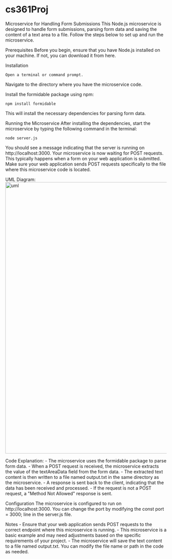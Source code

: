 # cs361Proj

Microservice for Handling Form Submissions
This Node.js microservice is designed to handle form submissions, parsing form data and saving the content of a text area to a file. Follow the steps below to set up and run the microservice.

Prerequisites
Before you begin, ensure that you have Node.js installed on your machine. If not, you can download it from here.

Installation
    
    Open a terminal or command prompt.

Navigate to the directory where you have the microservice code.

Install the formidable package using npm:

    npm install formidable
    
This will install the necessary dependencies for parsing form data.

Running the Microservice
After installing the dependencies, start the microservice by typing the following command in the terminal:
    
    node server.js
    
You should see a message indicating that the server is running on http://localhost:3000.
Your microservice is now waiting for POST requests. This typically happens when a form on your web application is submitted. Make sure your web application sends POST requests specifically to the file where this microservice code is located.

UML Diagram: 
<img width="845" alt="uml" src="https://github.com/BruceWYan/cs361Proj/assets/130004329/bdbea9f5-13d2-4ecb-b492-417e9c4df5cf">

Code Explanation:
    - The microservice uses the formidable package to parse form data.
    - When a POST request is received, the microservice extracts the value of the textAreaData field from the form data.
    - The extracted text content is then written to a file named output.txt in the same directory as the microservice.
    - A response is sent back to the client, indicating that the data has been received and processed.
    - If the request is not a POST request, a "Method Not Allowed" response is sent.

Configuration
    The microservice is configured to run on http://localhost:3000. You can change the port by modifying the const port = 3000; line in the server.js file.

Notes
    - Ensure that your web application sends POST requests to the correct endpoint where this microservice is running.
    - This microservice is a basic example and may need adjustments based on the specific requirements of your project.
    - The microservice will save the text content to a file named output.txt. You can modify the file name or path in the code as needed.
